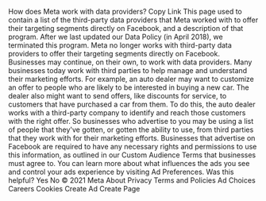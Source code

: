 How does Meta work with data providers?
Copy Link
This page used to contain a list of the third-party data providers that Meta worked with to offer their targeting segments directly on Facebook, and a description of that program. After we last updated our Data Policy (in April 2018), we terminated this program. Meta no longer works with third-party data providers to offer their targeting segments directly on Facebook.
Businesses may continue, on their own, to work with data providers. Many businesses today work with third parties to help manage and understand their marketing efforts. For example, an auto dealer may want to customize an offer to people who are likely to be interested in buying a new car. The dealer also might want to send offers, like discounts for service, to customers that have purchased a car from them. To do this, the auto dealer works with a third-party company to identify and reach those customers with the right offer.
So businesses who advertise to you may be using a list of people that they've gotten, or gotten the ability to use, from third parties that they work with for their marketing efforts. Businesses that advertise on Facebook are required to have any necessary rights and permissions to use this information, as outlined in our Custom Audience Terms that businesses must agree to.
You can learn more about what influences the ads you see and control your ads experience by visiting Ad Preferences.
Was this helpful?
Yes
No
© 2021 Meta
About
Privacy
Terms and Policies
Ad Choices
Careers
Cookies
Create Ad
Create Page